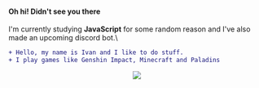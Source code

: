#### Oh hi! Didn't see you there
I'm currently studying **JavaScript** for some random reason and I've also made an upcoming discord bot.\

```diff
+ Hello, my name is Ivan and I like to do stuff.
+ I play games like Genshin Impact, Minecraft and Paladins
```

<div align="center">
  <!-- —  Эрик Демидов -->
  <img align="center" src="https://github-readme-stats.vercel.app/api/top-langs/?username=ivnsrrn&hide=shell&title_color=ffffff&text_color=c9cacc&icon_color=2bbc8a&bg_color=1d1f21" />
</div>
